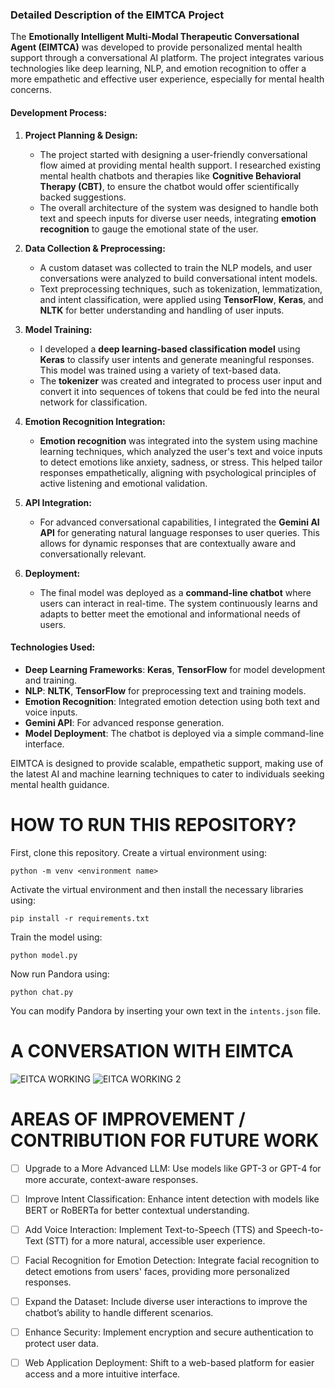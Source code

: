 ### Detailed Description of the EIMTCA Project

The **Emotionally Intelligent Multi-Modal Therapeutic Conversational Agent (EIMTCA)** was developed to provide personalized mental health support through a conversational AI platform. The project integrates various technologies like deep learning, NLP, and emotion recognition to offer a more empathetic and effective user experience, especially for mental health concerns.

#### Development Process:
1. **Project Planning & Design:**
   - The project started with designing a user-friendly conversational flow aimed at providing mental health support. I researched existing mental health chatbots and therapies like **Cognitive Behavioral Therapy (CBT)**, to ensure the chatbot would offer scientifically backed suggestions.
   - The overall architecture of the system was designed to handle both text and speech inputs for diverse user needs, integrating **emotion recognition** to gauge the emotional state of the user.

2. **Data Collection & Preprocessing:**
   - A custom dataset was collected to train the NLP models, and user conversations were analyzed to build conversational intent models.
   - Text preprocessing techniques, such as tokenization, lemmatization, and intent classification, were applied using **TensorFlow**, **Keras**, and **NLTK** for better understanding and handling of user inputs.

3. **Model Training:**
   - I developed a **deep learning-based classification model** using **Keras** to classify user intents and generate meaningful responses. This model was trained using a variety of text-based data.
   - The **tokenizer** was created and integrated to process user input and convert it into sequences of tokens that could be fed into the neural network for classification.

4. **Emotion Recognition Integration:**
   - **Emotion recognition** was integrated into the system using machine learning techniques, which analyzed the user's text and voice inputs to detect emotions like anxiety, sadness, or stress. This helped tailor responses empathetically, aligning with psychological principles of active listening and emotional validation.

5. **API Integration:**
   - For advanced conversational capabilities, I integrated the **Gemini AI API** for generating natural language responses to user queries. This allows for dynamic responses that are contextually aware and conversationally relevant.

6. **Deployment:**
   - The final model was deployed as a **command-line chatbot** where users can interact in real-time. The system continuously learns and adapts to better meet the emotional and informational needs of users.

#### Technologies Used:
- **Deep Learning Frameworks**: **Keras**, **TensorFlow** for model development and training.
- **NLP**: **NLTK**, **TensorFlow** for preprocessing text and training models.
- **Emotion Recognition**: Integrated emotion detection using both text and voice inputs.
- **Gemini API**: For advanced response generation.
- **Model Deployment**: The chatbot is deployed via a simple command-line interface.

EIMTCA is designed to provide scalable, empathetic support, making use of the latest AI and machine learning techniques to cater to individuals seeking mental health guidance.

# HOW TO RUN THIS REPOSITORY?
First, clone this repository. 
Create a virtual environment using:
```
python -m venv <environment name>
```
Activate the virtual environment and then install the necessary libraries using:
```
pip install -r requirements.txt
```
Train the model using:
```
python model.py
```
Now run Pandora using:
```
python chat.py
```

You can modify Pandora by inserting your own text in the `intents.json` file.

# A CONVERSATION WITH EIMTCA
![EITCA WORKING](https://github.com/user-attachments/assets/378743fc-65e6-4fd5-8de7-ba2122c4b0fd)
![EITCA WORKING 2](https://github.com/user-attachments/assets/f534b2ef-ed51-444c-adee-765611f98d8f)





# AREAS OF IMPROVEMENT / CONTRIBUTION FOR FUTURE WORK
- [ ] Upgrade to a More Advanced LLM: Use models like GPT-3 or GPT-4 for more accurate, context-aware responses.
- [ ] Improve Intent Classification: Enhance intent detection with models like BERT or RoBERTa for better contextual understanding.
- [ ] Add Voice Interaction: Implement Text-to-Speech (TTS) and Speech-to-Text (STT) for a more natural, accessible user experience.
- [ ] Facial Recognition for Emotion Detection: Integrate facial recognition to detect emotions from users' faces, providing more personalized responses.
- [ ] Expand the Dataset: Include diverse user interactions to improve the chatbot’s ability to handle different scenarios.
- [ ] Enhance Security: Implement encryption and secure authentication to protect user data.
- [ ] Web Application Deployment: Shift to a web-based platform for easier access and a more intuitive interface.






 


